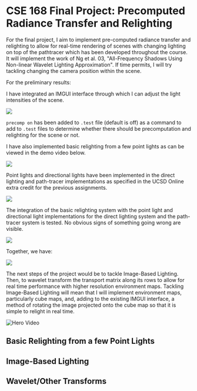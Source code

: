 # CSE 168 Final Project: Precomputed Radiance Transfer and Relighting

For the final project, I aim to implement pre-computed radiance transfer and relighting to allow for real-time rendering of scenes with changing lighting on top of the pathtracer which has been developed throughout the course. It will implement the work of Ng et al. 03, "All-Frequency Shadows Using Non-linear Wavelet Lighting Approximation". If time permits,  I will try tackling changing the camera position within the scene.

For the preliminary results: 

I have integrated an IMGUI interface through which I can adjust the light intensities of the scene. 

![](FinalProject/interfaceImage)

`precomp on` has been added to `.test` file (default is off) as a command to add to `.test` files to determine whether there should be precomputation and relighting for the scene or not.

I have also implemented basic relighting from a few point lights as can be viewed in the demo video below.

![](FinalProject/basicRelight)

Point lights and directional lights have been implemented in the direct lighting and path-tracer implementations as specified in the UCSD Online extra credit for the previous assignments.

![](FinalProject/pointandDirLight)

The integration of the basic relighting system with the point light and directional light implementations for the direct lighting system and the path-tracer system is tested. No obvious signs of something going wrong are visible.

![](FinalProject/integrationtest)

Together, we have:

![](FinalProject/ProposalDemo)

The next steps of the project would be to tackle Image-Based Lighting. Then, to wavelet transform the transport matrix along its rows to allow for real time performance with higher resolution environment maps. Tackling Image-Based Lighting will mean that I will implement environment maps, particularly cube maps, and, adding to the existing IMGUI interface, a method of rotating the image projected onto the cube map so that it is simple to relight in real time.

![Hero Video](FinalProject/heroVideo)

## Basic Relighting from a few Point Lights

## Image-Based Lighting

## Wavelet/Other Transforms
